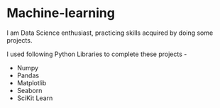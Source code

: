 # Machine-learning
I am Data Science enthusiast, practicing skills acquired by doing some projects. 

I used following Python Libraries to complete these projects -
* Numpy
* Pandas
* Matplotlib
* Seaborn
* SciKit Learn
